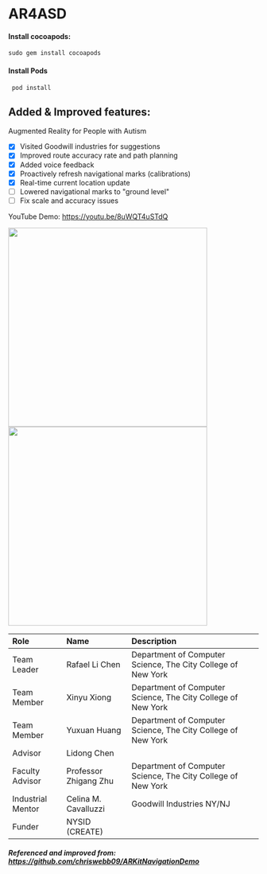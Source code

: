 # AR4ASD
#### Install cocoapods:
```sudo gem install cocoapods```
#### Install Pods
``` pod install```

## Added & Improved features:
Augmented Reality for People with Autism
- [x] Visited Goodwill industries for suggestions
- [x] Improved route accuracy rate and path planning
- [x] Added voice feedback
- [x] Proactively refresh navigational marks (calibrations)
- [x] Real-time current location update
- [ ] Lowered navigational marks to "ground level"
- [ ] Fix scale and accuracy issues

YouTube Demo: https://youtu.be/8uWQT4uSTdQ

<img src="https://cl.ly/rXuX/IMG_0657.PNG" width="400"/> <img src="https://cl.ly/rXtF/IMG_0656.PNG" width="400"/>

|Role|Name|Description|
|:-|:-|:-|
|Team Leader|Rafael Li Chen|Department of Computer Science, The City College of New York|
|Team Member|Xinyu Xiong|Department of Computer Science, The City College of New York|
|Team Member|Yuxuan Huang|Department of Computer Science, The City College of New York|
|Advisor|Lidong Chen||
|Faculty Advisor|Professor Zhigang Zhu|Department of Computer Science, The City College of New York|
|Industrial Mentor|Celina M. Cavalluzzi|Goodwill Industries NY/NJ|
|Funder|NYSID (CREATE)||

##### Referenced and improved from: https://github.com/chriswebb09/ARKitNavigationDemo
